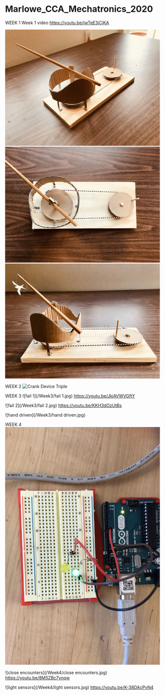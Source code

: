 # Marlowe_CCA_Mechatronics_2020

WEEK 1
Week 1 video
https://youtu.be/jwTeE3iCjKA

![Crank Device](/Week1/CrankDevice1.jpg)
![Crank Device](/Week1/CrankDevice2.jpg)
![Crank Device](/Week1/CrankDevice3.jpg)

WEEK 2
![Crank Device Triple](/Week2/CrankDeviceTriple.gif)

WEEK 3
![fail 1](/Week3/fail 1.jpg)
https://youtu.be/JkjAVWVGftY

![fail 2](/Week3/fail 2.jpg)
https://youtu.be/KKH3dOzUtBs

![hand driven](/Week3/hand driven.jpg)

WEEK 4
![blinking](/Week4/blinking.jpg)

![close encounters](/Week4/close encounters.jpg)
https://youtu.be/8M5ZBc7ynqw

![light sensors](/Week4/light sensors.jpg)
https://youtu.be/K-38DAcPvN4

